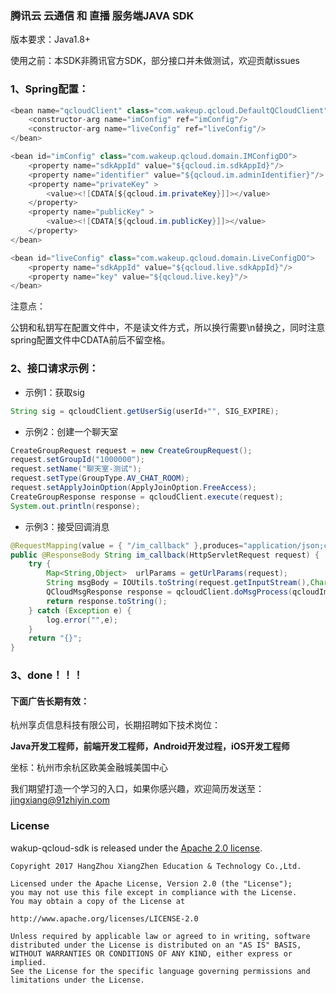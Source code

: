 ### 腾讯云 **云通信** 和 **直播** 服务端JAVA SDK

版本要求：Java1.8+

使用之前：本SDK非腾讯官方SDK，部分接口并未做测试，欢迎贡献issues

### 1、Spring配置：

```java
<bean name="qcloudClient" class="com.wakeup.qcloud.DefaultQCloudClient" >
	<constructor-arg name="imConfig" ref="imConfig"/>
	<constructor-arg name="liveConfig" ref="liveConfig"/>
</bean>

<bean id="imConfig" class="com.wakeup.qcloud.domain.IMConfigDO">
	<property name="sdkAppId" value="${qcloud.im.sdkAppId}"/>
	<property name="identifier" value="${qcloud.im.adminIdentifier}"/>
	<property name="privateKey" >
		<value><![CDATA[${qcloud.im.privateKey}]]></value>
	</property>
	<property name="publicKey" >
		<value><![CDATA[${qcloud.im.publicKey}]]></value>
	</property>
</bean>

<bean id="liveConfig" class="com.wakeup.qcloud.domain.LiveConfigDO">
	<property name="sdkAppId" value="${qcloud.live.sdkAppId}"/>
	<property name="key" value="${qcloud.live.key}"/>
</bean>
```

注意点：

公钥和私钥写在配置文件中，不是读文件方式，所以换行需要\n替换之，同时注意spring配置文件中CDATA前后不留空格。

### 2、接口请求示例：


- 示例1：获取sig
```java
String sig = qcloudClient.getUserSig(userId+"", SIG_EXPIRE);
```

- 示例2：创建一个聊天室
```java
CreateGroupRequest request = new CreateGroupRequest();
request.setGroupId("1000000");
request.setName("聊天室-测试");
request.setType(GroupType.AV_CHAT_ROOM);
request.setApplyJoinOption(ApplyJoinOption.FreeAccess);
CreateGroupResponse response = qcloudClient.execute(request);
System.out.println(response);
```

- 示例3：接受回调消息
```java
@RequestMapping(value = { "/im_callback" },produces="application/json;charset=utf-8")
public @ResponseBody String im_callback(HttpServletRequest request) {
	try {
		Map<String,Object>  urlParams = getUrlParams(request);
		String msgBody = IOUtils.toString(request.getInputStream(),Charset.forName("utf-8"));
		QCloudMsgResponse response = qcloudClient.doMsgProcess(qcloudImMsgListener, msgBody, urlParams);
		return response.toString();
	} catch (Exception e) {
		log.error("",e);
	}
	return "{}";
}
```

### 3、done！！！





#### 下面广告长期有效：

杭州享贞信息科技有限公司，长期招聘如下技术岗位：

**Java开发工程师，前端开发工程师，Android开发过程，iOS开发工程师**

坐标：杭州市余杭区欧美金融城美国中心

我们期望打造一个学习的入口，如果你感兴趣，欢迎简历发送至：jingxiang@91zhiyin.com



### License

wakup-qcloud-sdk is released under the [Apache 2.0 license](https://github.com/51wakeup/wakeup-qcloud-sdk/blob/master/LICENSE).

```
Copyright 2017 HangZhou XiangZhen Education & Technology Co.,Ltd.

Licensed under the Apache License, Version 2.0 (the "License");
you may not use this file except in compliance with the License.
You may obtain a copy of the License at

http://www.apache.org/licenses/LICENSE-2.0

Unless required by applicable law or agreed to in writing, software
distributed under the License is distributed on an "AS IS" BASIS,
WITHOUT WARRANTIES OR CONDITIONS OF ANY KIND, either express or implied.
See the License for the specific language governing permissions and
limitations under the License.
```